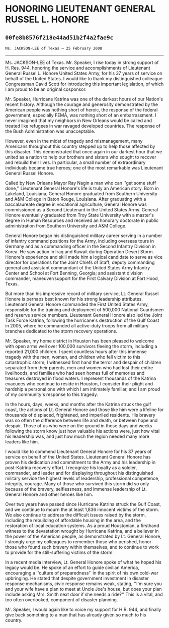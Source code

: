 # HONORING LIEUTENANT GENERAL RUSSEL L. HONORE
## `00fe8b8576f218e44ad51b2f4a2fae9c`
`Ms. JACKSON-LEE of Texas — 25 February 2008`

---


Ms. JACKSON-LEE of Texas. Mr. Speaker, I rise today in strong support 
of H. Res. 944, honoring the service and accomplishments of Lieutenant 
General Russel L. Honore United States Army, for his 37 years of 
service on behalf of the United States. I would like to thank my 
distinguished colleague Congressman David Scott for introducing this 
important legislation, of which I am proud to be an original cosponsor.

Mr. Speaker, Hurricane Katrina was one of the darkest hours of our 
Nation's recent history. Although the courage and generosity 
demonstrated by the American people was nothing short of heroic, the 
response of the federal government, especially FEMA, was nothing short 
of an embarrassment. I never imagined that my neighbors in New Orleans 
would be called and treated like refugees in war ravaged developed 
countries. The response of the Bush Administration was unacceptable.

However, even in the midst of tragedy and mismanagement, many 
Americans throughout this country stepped up to help those affected by 
this disaster. This demonstrated that once again in our darkest hour 
that we united as a nation to help our brothers and sisters who sought 
to recover and rebuild their lives. In particular, a small number of 
extraordinary individuals became true heroes; one of the most 
remarkable was Lieutenant General Russel Honore.

Called by New Orleans Mayor Ray Nagin a man who can ''get some stuff 
done,'' Lieutenant General Honore's life is truly an American story. 
Born in Lakeland, Louisiana, General Honore graduated from Southern 
University and A&M College in Baton Rouge, Louisiana. After graduating 
with a baccalaureate degree in vocational agriculture, General Honore 
was commissioned as a Second Lieutenant in the United States Army. 
General Honore eventually graduated from Troy State University with a 
master's degree in Human Resources and received an honorary doctorate 
in public administration from Southern University and A&M College.

General Honore began his distinguished military career serving in a 
number of infantry command positions for the Army, including overseas 
tours in Germany and as a commanding officer in the Second Infantry 
Division in Korea. He saw action in Iraq and Kuwait during Operation 
Desert Storm. Honore's experience and skill made him a logical 
candidate to serve as vice director for operations for the Joint Chiefs 
of Staff; deputy commanding general and assistant commandant of the 
United States Army Infantry Center and School at Fort Benning, Georgia; 
and assistant division commander, maneuver/support for the First 
Calvary Division at Fort Hood, Texas.

But more than his impressive record of military service, Lt. General 
Russel Honore is perhaps best known for his strong leadership 
attributes. Lieutenant General Honore commanded the First United States 
Army, responsible for the training and deployment of 500,000 National 
Guardsmen and reserve service members. Lieutenant General Honore also 
led the Joint Task Force Katrina, following the hurricane's destruction 
of the Gulf Coast in 2005, where he commanded all active-duty troops 
from all military branches dedicated to the storm recovery operations.

Mr. Speaker, my home district in Houston has been pleased to welcome 
with open arms well over 100,000 survivors fleeing the storm, including 
a reported 21,000 children. I spent countless hours after this immense 
tragedy with the men, women, and children who fell victim to this 
catastrophic storm; I witnessed first hand the terror and despair of 
children separated from their parents, men and women who had lost their 
entire livelihoods, and families who had seen homes full of memories 
and treasures destroyed in flood waters. I represent thousands of the 
Katrina evacuees who continue to reside in Houston, I consider their 
plight and hardship a personal one with which I am intimately familiar, 
and I am proud of my community's response to this tragedy.


In the hours, days, weeks, and months after the Katrina struck the 
gulf coast, the actions of Lt. General Honore and those like him were a 
lifeline for thousands of displaced, frightened, and imperiled 
residents. His bravery was so often the difference between life and 
death, or between hope and despair. Those of us who were on the ground 
in those days and weeks following the storm know just how valuable his 
actions were, just how vital his leadership was, and just how much the 
region needed many more leaders like him.

I would like to commend Lieutenant General Honore for his 37 years of 
service on behalf of the United States. Lieutenant General Honore has 
proven his dedication and commitment to the Army and his leadership in 
post-Katrina recovery effort. I recognize his loyalty as a soldier, 
commander, and leader and for displaying throughout his distinguished 
military service the highest levels of leadership, professional 
competence, integrity, courage. Many of those who survived this storm 
did so only because of the bravery, selflessness, and immense 
leadership of Lt. General Honore and other heroes like him.

Over two years have passed since Hurricane Katrina struck the Gulf 
Coast, and we continue to mourn the at least 1,836 innocent victims of 
the storm. We also continue to address the difficult issues raised by 
the storm, including the rebuilding of affordable housing in the area, 
and the restoration of local education systems. As a proud Houstonian, 
a firsthand witness to the devastation wrought by Hurricane Katrina, 
and a believer in the power of the American people, as demonstrated by 
Lt. General Honore, I strongly urge my colleagues to remember those who 
perished, honor those who found such bravery within themselves, and to 
continue to work to provide for the still-suffering victims of the 
storm.

In a recent media interview, Lt. General Honore spoke of what he 
hoped his legacy would be. He spoke of an effort to guide civilian 
America, encouraging a ''culture of preparedness'' in the spirit of his 
own cold-war upbringing. He stated that despite government investment 
in disaster response mechanisms, civic response remains weak, stating, 
''I'm sure you and your wife have a plan to meet at Uncle Joe's house, 
but does your plan include asking Mrs. Smith next door if she needs a 
ride?'' This is a vital, and too often overlooked, component of 
disaster planning.

Mr. Speaker, I would again like to voice my support for H.R. 944, and 
finally give back something to a man that has already given so much to 
his country.